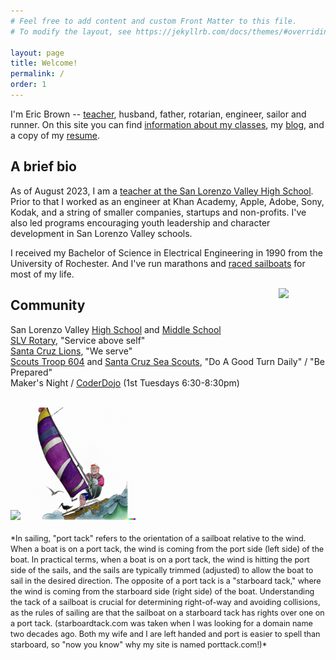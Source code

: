 ```yaml
---
# Feel free to add content and custom Front Matter to this file.
# To modify the layout, see https://jekyllrb.com/docs/themes/#overriding-theme-defaults

layout: page
title: Welcome!
permalink: /
order: 1
---
```


I'm Eric Brown -- [teacher](/slv/), husband, father, rotarian, engineer, sailor and runner. On this site you can find [information about my classes](/slv/), my [blog](/blog/), and a copy of my [resume](/resume.html).

## A brief bio



As of August 2023, I am a [teacher at the San Lorenzo Valley High School](/slv/). Prior to that I worked as an engineer at Khan Academy, Apple, Adobe, Sony, Kodak, and a string of smaller companies, startups and non-profits. I've also led programs encouraging youth leadership and character development in San Lorenzo Valley schools.

I received my Bachelor of Science in Electrical Engineering in 1990 from the University of Rochester. And I've run marathons and [raced sailboats](https://photos.app.goo.gl/q54pVKj9XjczAdN47) for most of my life.

<a href="https://portal.clubrunner.ca//6779"><img align="right" src="https://cdn.freebiesupply.com/logos/large/2x/rotary-international-1-logo-png-transparent.png" width="75"></a>

## Community


San Lorenzo Valley [High School](https://hs.slvusd.org) and [Middle School](https://ms.slvusd.org)
<br> [SLV Rotary](https://portal.clubrunner.ca//6779), "Service above self"
<br> [Santa Cruz Lions](https://santacruzhostlionsclub.org/), "We serve"
<br> [Scouts Troop 604](https://sites.google.com/site/troop604112014/) and [Santa Cruz Sea Scouts](https://santacruzseascouts.com/), "Do A Good Turn Daily" / "Be Prepared"
<br> Maker's Night / [CoderDojo](https://coderdojo.com/en/about) (1st Tuesdays 6:30-8:30pm)

<br>
<!-- <img align="left" src="../docs/assets/images/ericbrown8.jpeg" width="150"> 
<img align="left" src="/docs/assets/images/porttack-sailor.png" width="200">
-->
<img src="../docs/assets/images/ericbrown8.jpeg" height="180"> 
<img src="/docs/assets/images/porttack-sailor.png" height="180">
<br><br>
<span style="font-size: 90%;">
*In sailing, "port tack" refers to the orientation of a sailboat relative to the wind. When a boat is on a port tack, the wind is coming from the port side (left side) of the boat. <!-- The term "tack" refers to the side of the boat that the wind is coming from. -->
In practical terms, when a boat is on a port tack, the wind is hitting the port side of the sails, and the sails are typically trimmed (adjusted) to allow the boat to sail in the desired direction. The opposite of a port tack is a "starboard tack," where the wind is coming from the starboard side (right side) of the boat.
Understanding the tack of a sailboat is crucial for determining right-of-way and avoiding collisions, as the rules of sailing are that the sailboat on a starboard tack has rights over one on a port tack.
(starboardtack.com was taken when I was looking for a domain name two decades ago. Both my wife and I are left handed and port is easier to spell than starboard, so "now you know" why my site is named porttack.com!)*
</span>
